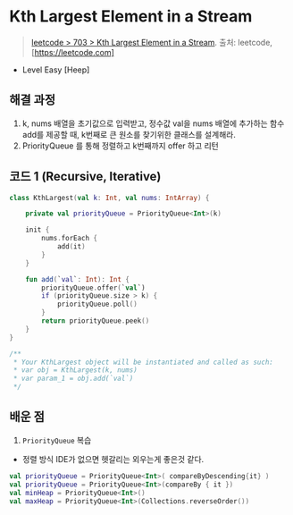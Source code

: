 # Kth Largest Element in a Stream

> [leetcode > 703 > Kth Largest Element in a Stream](https://leetcode.com/problems/kth-largest-element-in-a-stream/description/). 
> 출처: leetcode, [https://leetcode.com]

- Level Easy [Heep]

## 해결 과정

1. k, nums 배열을 초기값으로 입력받고, 정수값 val을 nums 배열에 추가하는 함수 add를 제공할 때, k번째로 큰 원소를 찾기위한 클래스를 설계해라.
2. PriorityQueue 를 통해 정렬하고 k번째까지 offer 하고 리턴


## 코드 1 (Recursive, Iterative)

```kotlin
class KthLargest(val k: Int, val nums: IntArray) {

    private val priorityQueue = PriorityQueue<Int>(k)

    init {
        nums.forEach {
            add(it)
        }
    }

    fun add(`val`: Int): Int {
        priorityQueue.offer(`val`)
        if (priorityQueue.size > k) {
            priorityQueue.poll()
        }
        return priorityQueue.peek()
    }
}

/**
 * Your KthLargest object will be instantiated and called as such:
 * var obj = KthLargest(k, nums)
 * var param_1 = obj.add(`val`)
 */
```

## 배운 점
1. `PriorityQueue` 복습
- 정렬 방식 IDE가 없으면 헷갈리는 외우는게 좋은것 같다.
```Kotlin
val priorityQueue = PriorityQueue<Int>( compareByDescending{it} )
val priorityQueue = PriorityQueue<Int>(compareBy { it })
val minHeap = PriorityQueue<Int>()
val maxHeap = PriorityQueue<Int>(Collections.reverseOrder())
```

